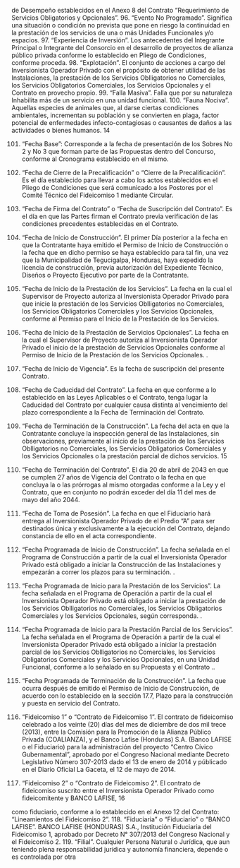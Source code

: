 de Desempeño establecidos en el Anexo 8 del Contrato “Requerimiento de
Servicios Obligatorios y Opcionales”.
96. “Evento No Programado”. Significa una situación o condición no prevista que pone
en riesgo la continuidad en la prestación de los servicios de una o más Unidades
Funcionales y/o espacios.
97. “Experiencia de Inversión”. Los antecedentes del Integrante Principal o
Integrante del Consorcio en el desarrollo de proyectos de alianza público privada
conforme lo establecido en Pliego de Condiciones, conforme proceda.
98. “Explotación”. El conjunto de acciones a cargo del Inversionista Operador Privado
con el propósito de obtener utilidad de las Instalaciones, la prestación de los Servicios
Oblligatorios no Comerciales, los Servicios Obligatorios Comerciales, los Servicios
Opcionales y el Contrato en provecho propio.
99. “Falla Masiva”. Falla que por su naturaleza Inhabilita más de un servicio en una
unidad funcional.
100. “Fauna Nociva”. Aquellas especies de animales que, al darse ciertas condiciones
ambientales, incrementan su población y se convierten en plaga, factor potencial de
enfermedades infecto-contagiosas o causantes de daños a las actividades o bienes
humanos.
14

101. “Fecha Base”: Corresponde a la fecha de presentación de los Sobres No 2 y No 3
que forman parte de las Propuestas dentro del Concurso, conforme al Cronograma
establecido en el mismo.
102. “Fecha de Cierre de la Precalificación” o “Cierre de la Precalificación”. Es el día
establecido para llevar a cabo los actos establecidos en el Pliego de Condiciones que
será comunicado a los Postores por el Comité Técnico del Fideicomiso 1 mediante
Circular.
103. “Fecha de Firma del Contrato” o “Fecha de Suscripción del Contrato”. Es el
día en que las Partes firman el Contrato previa verificación de las condiciones
precedentes establecidas en el Contrato.
104. “Fecha de Inicio de Construcción”. El primer Día posterior a la fecha en que la
Contratante haya emitido el Permiso de Inicio de Construcción o la fecha que en dicho
permiso se haya establecido para tal fin, una vez que la Municipalidad de Tegucigalpa,
Honduras, haya expedido la licencia de construcción, previa autorización del
Expediente Técnico, Diseños o Proyecto Ejecutivo por parte de la Contratante.
105. “Fecha de Inicio de la Prestación de los Servicios”. La fecha en la cual el
Supervisor de Proyecto autoriza al Inversionista Operador Privado para que inicie la
prestación de los Servicios Oblligatorios no Comerciales, los Servicios Obligatorios
Comerciales y los Servicios Opcionales, conforme al Permiso para el Inicio de la
Prestación de los Servicios.
106. “Fecha de Inicio de la Prestación de Servicios Opcionales”. La fecha en la cual
el Supervisor de Proyecto autoriza al Inversionista Operador Privado el inicio de la
prestación de Servicios Opcionales conforme al Permiso de Inicio de la Prestación de
los Servicios Opcionales. .
107. “Fecha de Inicio de Vigencia”. Es la fecha de suscripción del presente Contrato.
108. “Fecha de Caducidad del Contrato”. La fecha en que conforme a lo establecido
en las Leyes Aplicables o el Contrato, tenga lugar la Caducidad del Contrato por
cualquier causa distinta al vencimiento del plazo correspondiente a la Fecha de
Terminación del Contrato.
109. “Fecha de Terminación de la Construcción”. La fecha del acta en que la
Contratante concluye la inspección general de las Instalaciones, sin observaciones,
previamente al inicio de la prestación de los Servicios Oblligatorios no Comerciales, los
Servicios Obligatorios Comerciales y los Servicios Opcionales o la prestación parcial de
dichos servicios.
15

110. “Fecha de Terminación del Contrato”. El día 20 de abril de 2043 en que se
cumplen 27 años de Vigencia del Contrato o la fecha en que concluya la o las prórrogas
al mismo otorgadas conforme a la Ley y el Contrato, que en conjunto no podrán
exceder del día 11 del mes de mayo del año 2044.
111. “Fecha de Toma de Posesión”. La fecha en que el Fiduciario hará entrega al
Inversionista Operador Privado de el Predio “A” para ser destinados única y
exclusivamente a la ejecución del Contrato, dejando constancia de ello en el acta
correspondiente.
112. “Fecha Programada de Inicio de Construcción”. La fecha señalada en el
Programa de Construcción a partir de la cual el Inversionista Operador Privado está
obligado a iniciar la Construcción de las Instalaciones y empezarán a correr los plazos
para su terminación. .
113. “Fecha Programada de Inicio para la Prestación de los Servicios”. La fecha
señalada en el Programa de Operación a partir de la cual el Inversionista Operador
Privado está obligado a iniciar la prestación de los Servicios Oblligatorios no
Comerciales, los Servicios Obligatorios Comerciales y los Servicios Opcionales, según
corresponda. .
114. “Fecha Programada de Inicio para la Prestación Parcial de los Servicios”. La
fecha señalada en el Programa de Operación a partir de la cual el Inversionista
Operador Privado está obligado a iniciar la prestación parcial de los Servicios
Oblligatorios no Comerciales, los Servicios Obligatorios Comerciales y los Servicios
Opcionales, en una Unidad Funcional, conforme a lo señalado en su Propuesta y el
Contrato ..
115. “Fecha Programada de Terminación de la Construcción”. La fecha que ocurra
después de emitido el Permiso de Inicio de Construcción, de acuerdo con lo establecido
en la sección 17.7, Plazo para la construcción y puesta en servicio del Contrato.
116. “Fideicomiso 1” o “Contrato de Fideicomiso 1”. El contrato de fideicomiso
celebrado a los veinte (20) días del mes de diciembre de dos mil trece (2013), entre la
Comisión para la Promoción de la Alianza Público Privada (COALIANZA), y el Banco
Lafise (Honduras) S.A. (Banco LAFISE o el Fiduciario) para la administración del
proyecto “Centro Cívico Gubernamental”, aprobado por el Congreso Nacional mediante
Decreto Legislativo Número 307-2013 dado el 13 de enero de 2014 y públicado en el
Diario Oficial La Gaceta, el 12 de mayo de 2014.
117. “Fideicomiso 2” o “Contrato de Fideicomiso 2”. El contrato de fideicomiso
suscrito entre el Inversionista Operador Privado como fideicomitente y BANCO LAFISE,
16

como fiduciario, conforme a lo establecido en el Anexo 12 del Contrato:
“Lineamientos del Fideicomiso 2”.
118. “Fiduciaria” o “Fiduciario” o “BANCO LAFISE”. BANCO LAFISE (HONDURAS)
S.A., Institución Fiduciaria del Fideicomiso 1, aprobado por Decreto N° 307/2013 del
Congreso Nacional y el Fideicomiso 2.
119. “Filial”. Cualquier Persona Natural o Jurídica, que aun teniendo plena
responsabilidad jurídica y autonomía financiera, depende o es controlada por otra
